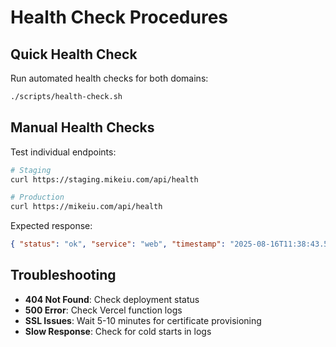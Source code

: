 # Health Check Procedures

## Quick Health Check

Run automated health checks for both domains:

```bash
./scripts/health-check.sh
```

## Manual Health Checks

Test individual endpoints:

```bash
# Staging
curl https://staging.mikeiu.com/api/health

# Production
curl https://mikeiu.com/api/health
```

Expected response:

```json
{ "status": "ok", "service": "web", "timestamp": "2025-08-16T11:38:43.571Z" }
```

## Troubleshooting

- **404 Not Found**: Check deployment status
- **500 Error**: Check Vercel function logs
- **SSL Issues**: Wait 5-10 minutes for certificate provisioning
- **Slow Response**: Check for cold starts in logs
